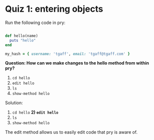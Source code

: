 # Quiz 1: entering objects

Run the following code in pry:
```ruby

def hello(name)
  puts "hello"
end

my_hash = { username: 'tgaff', email: 'tgaff@tgaff.com' }

```

**Question: How can we make changes to the hello method from within pry?**

1) `cd hello`
2) `edit hello`
3) `ls`
4) `show-method hello`



















































Solution:

1) `cd hello`
**2) `edit hello`**
3) `ls`
4) `show-method hello`

The edit method allows us to easily edit code that pry is aware of.
